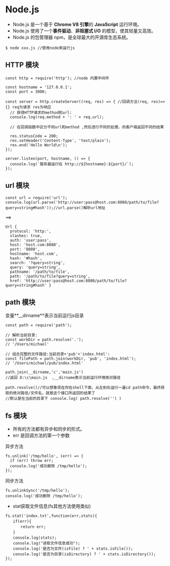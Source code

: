 # Node.js

* Node.js 是一个基于 **Chrome V8 引擎**的 **JavaScript** 运行环境。 
* Node.js 使用了一个**事件驱动**、**非阻塞式 I/O** 的模型，使其轻量又高效。 
* Node.js 的包管理器 npm，是全球最大的开源库生态系统。

```
$ node xxx.js //使用node来运行js
```

## HTTP 模块
```
const http = require('http'); //node 内置中间件

const hostname = '127.0.0.1';
const port = 3000;

const server = http.createServer((req, res) => { //回调方法(req, res)=>{} req为请求 res为响应
  // 获得HTTP请求的method和url:
  console.log(req.method + ': ' + req.url);
  
  // 在回调函数中区分不同url和method ,然后进行不同的处理，向客户端返回不同的结果
  
  res.statusCode = 200;
  res.setHeader('Content-Type', 'text/plain');
  res.end('Hello World\n');
});

server.listen(port, hostname, () => {
  console.log(`服务器运行在 http://${hostname}:${port}/`);
});
```

## url 模块
```
const url = require('url');
console.log(url.parse('http://user:pass@host.com:8080/path/to/file?query=string#hash'));//url.parse()解析url地址
```
==>
```
Url {
  protocol: 'http:',
  slashes: true,
  auth: 'user:pass',
  host: 'host.com:8080',
  port: '8080',
  hostname: 'host.com',
  hash: '#hash',
  search: '?query=string',
  query: 'query=string',
  pathname: '/path/to/file',
  path: '/path/to/file?query=string',
  href: 'http://user:pass@host.com:8080/path/to/file?query=string#hash' }
```

## path 模块

变量**__dirname**表示当前运行js目录
```
const path = require('path');

// 解析当前目录:
const workDir = path.resolve('.'); 
// '/Users/michael'

// 组合完整的文件路径:当前目录+'pub'+'index.html':
const filePath = path.join(workDir, 'pub', 'index.html');
// '/Users/michael/pub/index.html'
```

```
path.join(__dirname,'c','main.js')
//返回 D:\c\main.js  ,__dirname表示当前运行环境绝对路径

path.resolve()//可以想象现在你在shell下面，从左到右运行一遍cd path命令，最终获取的绝对路径/文件名，就是这个接口所返回的结果了
//默认是在当前的目录下 console.log( path.resolve('') )
```

## fs 模块
* 所有的方法都有异步和同步的形式。
* err 是回调方法的第一个参数

异步方法
```
fs.unlink('/tmp/hello', (err) => { 
  if (err) throw err;
  console.log('成功删除 /tmp/hello');
});
```
同步方法
```
fs.unlinkSync('/tmp/hello');
console.log('成功删除 /tmp/hello');
```

* stat获取文件信息(fs其他方法使用类似)
```
fs.stat('index.txt',function(err,stats){
　　if(err){
　　　　return err;
　　}
　　console.log(stats);
　　console.log("读取文件信息成功");
　　console.log('是否为文件(isFile) ? ' + stats.isFile());
　　console.log('是否为目录(isDirectory) ? ' + stats.isDirectory());
});
```